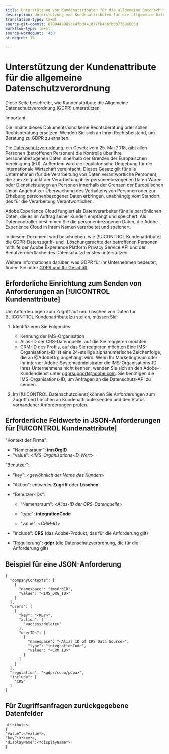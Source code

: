```yaml
---
title: Unterstützung von Kundenattributen für die allgemeine Datenschutzverordnung
description: Unterstützung von Kundenattributen für die allgemeine Datenschutzverordnung
translation-type: tm+mt
source-git-commit: 8709449909ce4fbd441d77fb4bbfb0b7758e805d
workflow-type: tm+mt
source-wordcount: '430'
ht-degree: 1%

---
```



# Unterstützung der Kundenattribute für die allgemeine Datenschutzverordnung

Diese Seite beschreibt, wie Kundenattribute die Allgemeine Datenschutzverordnung (GDPR) unterstützen.

>[!IMPORTANT]
>
>Die Inhalte dieses Dokuments sind keine Rechtsberatung oder sollen Rechtsberatung ersetzen. Wenden Sie sich an Ihren Rechtsbeistand, um Beratung zu GDPR zu erhalten.

Die [Datenschutzverordnung](https://www.adobe.com/privacy/general-data-protection-regulation/what-is-gdpr.html), ein Gesetz vom 25. Mai 2018, gibt allen Personen (betroffenen Personen) die Kontrolle über ihre personenbezogenen Daten innerhalb der Grenzen der Europäischen Vereinigung (EU). Außerdem wird die regulatorische Umgebung für die internationale Wirtschaft vereinfacht. Dieses Gesetz gilt für alle Unternehmen (für die Verarbeitung von Daten verantwortliche Personen), die zum Zeitpunkt der Verarbeitung ihrer personenbezogenen Daten Waren oder Dienstleistungen an Personen innerhalb der Grenzen der Europäischen Union Angebot zur Überwachung des Verhaltens von Personen oder zur Erhebung personenbezogener Daten erbringen, unabhängig vom Standort des für die Verarbeitung Verantwortlichen.

Adobe Experience Cloud fungiert als Datenverarbeiter für alle persönlichen Daten, die es im Auftrag seiner Kunden empfängt und speichert. Als Datencontroller bestimmen Sie die personenbezogenen Daten, die Adobe Experience Cloud in Ihrem Namen verarbeitet und speichert.

In diesem Dokument wird beschrieben, wie [!UICONTROL Kundenattribute] die GDPR-Datenzugriff- und -Löschungsrechte der betroffenen Personen mithilfe der Adobe Experience Platform Privacy Service API und der Benutzeroberfläche des Datenschutzdienstes unterstützen.

Weitere Informationen darüber, was GDPR für Ihr Unternehmen bedeutet, finden Sie unter [GDPR und Ihr Geschäft](https://www.adobe.com/de/privacy/general-data-protection-regulation.html).

## Erforderliche Einrichtung zum Senden von Anforderungen an [!UICONTROL Kundenattribute]

Um Anforderungen zum Zugriff auf und Löschen von Daten für [!UICONTROL Kundenattribute]zu stellen, müssen Sie:

1. Identifizieren Sie Folgendes:

   * Kennung der IMS-Organisation
   * Alias-ID der CRS-Datenquelle, auf die Sie reagieren möchten
   * CRM-ID des Profils, auf das Sie reagieren möchten
   Eine IMS-Organisations-ID ist eine 24-stellige alphanumerische Zeichenfolge, die an @AdobeOrg angehängt wird. Wenn Ihr Marketingteam oder Ihr interner Adobe-Systemadministrator die IMS-Organisations-ID Ihres Unternehmens nicht kennen, wenden Sie sich an den Adobe-Kundendienst unter gdprsupport@adobe.com. Sie benötigen die IMS-Organisations-ID, um Anfragen an die Datenschutz-API zu senden.

1. Im [!UICONTROL Datenschutzdienst]können Sie Anforderungen zum Zugriff und Löschen an Kundenattribute senden und den Status vorhandener Anforderungen prüfen.

## Erforderliche Feldwerte in JSON-Anforderungen für [!UICONTROL Kundenattribute]

&quot;Kontext der Firma&quot;:

* &quot;Namensraum&quot;: **imsOrgID**
* &quot;value&quot;: &lt;*IMS-Organisations-ID-Wert*>

&quot;Benutzer&quot;:

* &quot;key&quot;: &lt;*gewöhnlich der Name des Kunden*>

* &quot;Aktion&quot;: entweder **Zugriff** oder **Löschen**

* &quot;Benutzer-IDs&quot;:

   * &quot;Namensraum&quot;: &lt;*Alias-ID der CRS-Datenquelle*>

   * &quot;type&quot;: **integrationCode**

   * &quot;value&quot;: &lt;*CRM-ID*>

* &quot;include&quot;: **CRS** (das Adobe-Produkt, das für die Anforderung gilt)

* &quot;Regulierung&quot;: **gdpr** (die Datenschutzverordnung, die für die Anforderung gilt)

## Beispiel für eine JSON-Anforderung

```
{
  "companyContexts": [
    {
      "namespace": "imsOrgID",
      "value": "<IMS_ORG_ID>"
    }
  ],
  "users": [
    {
      "key": "<KEY>",
      "action": [
        "<access/delete>"
      ],
      "userIDs": [
        {
          "namespace": "<Alias ID of CRS Data Source>",
          "type": "integrationCode",
          "value": "<CRM ID>"
        }
      ]
    }
  ],
  "regulation": "<gdpr/ccpa/pdpa>",
  "include": [
    "CRS"
  ]
}
```

## Für Zugriffsanfragen zurückgegebene Datenfelder

```
attributes:
{
"value”:<*value*>,
"key”:<*key*>,
"displayName”:<*displayName*>
}
```
